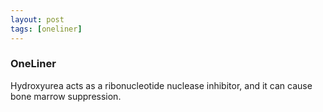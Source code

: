 ```yaml
---
layout: post
tags: [oneliner]
---
```



### OneLiner

Hydroxyurea acts as a ribonucleotide nuclease inhibitor, and it can cause bone marrow suppression.
